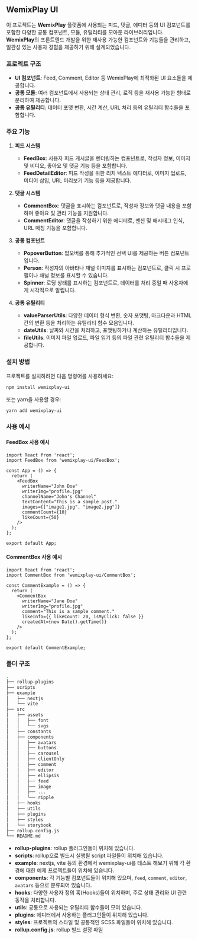 ## WemixPlay UI

이 프로젝트는 **WemixPlay** 플랫폼에 사용되는 피드, 댓글, 에디터 등의 UI 컴포넌트를 포함한 다양한 공통 컴포넌트, 모듈, 유틸리티를 모아둔 라이브러리입니다. **WemixPlay**의 프론트엔드 개발을 위한 재사용 가능한 컴포넌트와 기능들을 관리하고, 일관성 있는 사용자 경험을 제공하기 위해 설계되었습니다.

### 프로젝트 구조

- **UI 컴포넌트**: Feed, Comment, Editor 등 WemixPlay에 최적화된 UI 요소들을 제공합니다.
- **공통 모듈**: 여러 컴포넌트에서 사용되는 상태 관리, 로직 등을 재사용 가능한 형태로 분리하여 제공합니다.
- **공통 유틸리티**: 데이터 포맷 변환, 시간 계산, URL 처리 등의 유틸리티 함수들을 포함합니다.

### 주요 기능

1. **피드 시스템**
   - **FeedBox**: 사용자 피드 게시글을 렌더링하는 컴포넌트로, 작성자 정보, 이미지 및 비디오, 좋아요 및 댓글 기능 등을 포함합니다.
   - **FeedDetailEditor**: 피드 작성을 위한 리치 텍스트 에디터로, 이미지 업로드, 미디어 삽입, URL 미리보기 기능 등을 제공합니다.

2. **댓글 시스템**
   - **CommentBox**: 댓글을 표시하는 컴포넌트로, 작성자 정보와 댓글 내용을 포함하며 좋아요 및 관리 기능을 지원합니다.
   - **CommentEditor**: 댓글을 작성하기 위한 에디터로, 멘션 및 해시태그 인식, URL 매칭 기능을 포함합니다.

3. **공통 컴포넌트**
   - **PopoverButton**: 팝오버를 통해 추가적인 선택 UI를 제공하는 버튼 컴포넌트입니다.
   - **Person**: 작성자의 아바타나 채널 이미지를 표시하는 컴포넌트로, 클릭 시 프로필이나 채널 정보를 표시할 수 있습니다.
   - **Spinner**: 로딩 상태를 표시하는 컴포넌트로, 데이터를 처리 중일 때 사용자에게 시각적으로 알립니다.

4. **공통 유틸리티**
   - **valueParserUtils**: 다양한 데이터 형식 변환, 숫자 포맷팅, 마크다운과 HTML 간의 변환 등을 처리하는 유틸리티 함수 모음입니다.
   - **dateUtils**: 날짜와 시간을 처리하고, 포맷팅하거나 계산하는 유틸리티입니다.
   - **fileUtils**: 이미지 파일 업로드, 파일 읽기 등의 파일 관련 유틸리티 함수들을 제공합니다.

### 설치 방법

프로젝트를 설치하려면 다음 명령어를 사용하세요: 

```bash
npm install wemixplay-ui
```

또는 yarn을 사용할 경우:

```bash
yarn add wemixplay-ui
```

### 사용 예시

#### FeedBox 사용 예시

```tsx
import React from 'react';
import FeedBox from 'wemixplay-ui/FeedBox';

const App = () => {
  return (
    <FeedBox
      writerName="John Doe"
      writerImg="profile.jpg"
      channelName="John's Channel"
      textContent="This is a sample post."
      images={["image1.jpg", "image2.jpg"]}
      commentCount={10}
      likeCount={50}
    />
  );
};

export default App;
```

#### CommentBox 사용 예시

```tsx
import React from 'react';
import CommentBox from 'wemixplay-ui/CommentBox';

const CommentExample = () => {
  return (
    <CommentBox
      writerName="Jane Doe"
      writerImg="profile.jpg"
      comment="This is a sample comment."
      likeInfo={{ likeCount: 20, isMyClick: false }}
      createdAt={new Date().getTime()}
    />
  );
};

export default CommentExample;
```

### 폴더 구조

```bash
.
├── rollup-plugins
├── scripts
├── example
│   ├── nextjs
│   └── vite
├── src
│   ├── assets
│   │   ├── font
│   │   └── svgs
│   ├── constants
│   ├── components
│   │   ├── avatars
│   │   ├── buttons
│   │   ├── carousel
│   │   ├── clientOnly
│   │   ├── comment
│   │   ├── editor
│   │   ├── ellipsis
│   │   ├── feed
│   │   ├── image
│   │   ├── ...
│   │   └── ripple
│   ├── hooks
│   ├── utils
│   ├── plugins
│   ├── styles
│   └── storybook
├── rollup.config.js
└── README.md
```

- **rollup-plugins**: rollup 플러그인들이 위치해 있습니다.
- **scripts**: rollup으로 빌드시 실행될 script 파일들이 위치해 있습니다.
- **example**: nextjs, vite 등의 환경에서 wemixplay-ui를 테스트 해보기 위해 각 환경에 대한 예제 프로젝트들이 위치해 있습니다.
- **components**: 각 기능별 컴포넌트들이 위치해 있으며, `feed`, `comment`, `editor`, `avatars` 등으로 분류되어 있습니다.
- **hooks**: 다양한 사용자 정의 훅(Hooks)들이 위치하며, 주로 상태 관리와 UI 관련 동작을 처리합니다.
- **utils**: 공통으로 사용되는 유틸리티 함수들이 모여 있습니다.
- **plugins**: 에디터에서 사용하는 플러그인들이 위치해 있습니다.
- **styles**: 프로젝트의 스타일 및 공통적인 SCSS 파일들이 위치해 있습니다.
- **rollup.config.js**: rollup 빌드 설정 파일